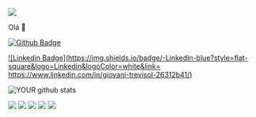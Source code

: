 <img src="https://github.com/pr2tik1/pr2tik1/blob/master/IMAGE-NAME">

Olá 👋 

[![Github Badge](https://img.shields.io/badge/-Github-000?style=flat-square&logo=Github&logoColor=white&link=https://github.com/giovanitrevisol)](https://github.com/giovanitrevisol)

[![Linkedin Badge](https://img.shields.io/badge/-LinkedIn-blue?style=flat-square&logo=Linkedin&logoColor=white&link= https://www.linkedin.com/in/giovani-trevisol-26312b41/)]( https://www.linkedin.com/in/giovani-trevisol-26312b41/)


![YOUR github stats](https://github-readme-stats.vercel.app/api?username=giovanitrevisol)

[<img src="https://img.shields.io/badge/twitter-%231DA1F2.svg?&style=for-the-badge&logo=twitter&logoColor=white" />](https://twitter.com/USERNAME) [<img src="https://img.shields.io/badge/medium-%2312100E.svg?&style=for-the-badge&logo=medium&logoColor=white" />](https://medium.com/USERNAME)  [<img src="https://img.shields.io/badge/linkedin-%230077B5.svg?&style=for-the-badge&logo=linkedin&logoColor=white" />](https://www.linkedin.com/in/USERNAME/) [<img src = "https://img.shields.io/badge/instagram-%23E4405F.svg?&style=for-the-badge&logo=instagram&logoColor=white">](https://www.instagram.com/USERNAME/) [<img src = "https://img.shields.io/badge/facebook-%231877F2.svg?&style=for-the-badge&logo=facebook&logoColor=white">](https://www.facebook.com/USERNAME)
